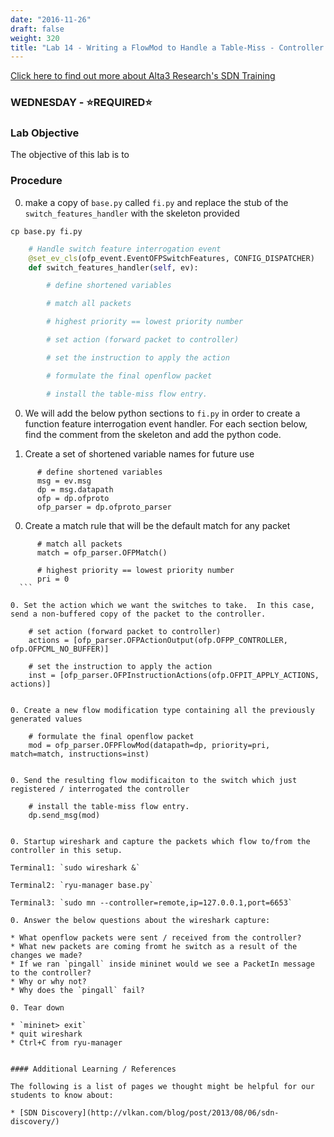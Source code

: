 ```yaml
---
date: "2016-11-26"
draft: false
weight: 320
title: "Lab 14 - Writing a FlowMod to Handle a Table-Miss - Controller Application (ryu-app)"
---
```

[Click here to find out more about Alta3 Research's SDN Training](https://alta3.com/courses/sdn)

### WEDNESDAY - &#x2B50;REQUIRED&#x2B50;

### Lab Objective
The objective of this lab is to 

### Procedure

0. make a copy of `base.py` called `fi.py` and replace the stub of the `switch_features_handler` with the skeleton provided 

  `cp base.py fi.py`

  ``` python
      # Handle switch feature interrogation event
      @set_ev_cls(ofp_event.EventOFPSwitchFeatures, CONFIG_DISPATCHER)
      def switch_features_handler(self, ev):

          # define shortened variables

          # match all packets

          # highest priority == lowest priority number

          # set action (forward packet to controller)

          # set the instruction to apply the action

          # formulate the final openflow packet

          # install the table-miss flow entry.

  ```

0. We will add the below python sections to `fi.py` in order to create a function feature interrogation event handler.  For each section below, find the comment from the skeleton and add the python code.

0. Create a set of shortened variable names for future use

  ```
        # define shortened variables
        msg = ev.msg
        dp = msg.datapath
        ofp = dp.ofproto
        ofp_parser = dp.ofproto_parser
  ```

0. Create a match rule that will be the default match for any packet  

  ```
        # match all packets
        match = ofp_parser.OFPMatch()

        # highest priority == lowest priority number
        pri = 0
	```

0. Set the action which we want the switches to take.  In this case, send a non-buffered copy of the packet to the controller.

  ```
        # set action (forward packet to controller)
        actions = [ofp_parser.OFPActionOutput(ofp.OFPP_CONTROLLER, ofp.OFPCML_NO_BUFFER)]

        # set the instruction to apply the action
        inst = [ofp_parser.OFPInstructionActions(ofp.OFPIT_APPLY_ACTIONS, actions)]
  ```

0. Create a new flow modification type containing all the previously generated values
 
  ```
        # formulate the final openflow packet
        mod = ofp_parser.OFPFlowMod(datapath=dp, priority=pri, match=match, instructions=inst)
  ```

0. Send the resulting flow modificaiton to the switch which just registered / interrogated the controller

  ```
        # install the table-miss flow entry.
        dp.send_msg(mod)
  ```

0. Startup wireshark and capture the packets which flow to/from the controller in this setup.

  Terminal1: `sudo wireshark &`
  
  Terminal2: `ryu-manager base.py`

  Terminal3: `sudo mn --controller=remote,ip=127.0.0.1,port=6653`

0. Answer the below questions about the wireshark capture:

  * What openflow packets were sent / received from the controller?
  * What new packets are coming fromt he switch as a result of the changes we made?
  * If we ran `pingall` inside mininet would we see a PacketIn message to the controller?
  * Why or why not?
  * Why does the `pingall` fail?

0. Tear down

  * `mininet> exit`
  * quit wireshark
  * Ctrl+C from ryu-manager
  
  
#### Additional Learning / References

The following is a list of pages we thought might be helpful for our students to know about:

* [SDN Discovery](http://vlkan.com/blog/post/2013/08/06/sdn-discovery/)
